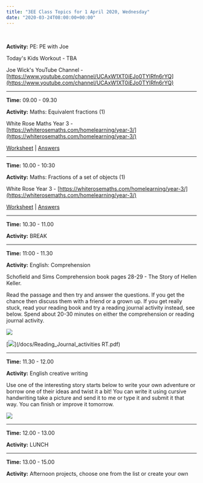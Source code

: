 ```yaml
---
title: "3EE Class Topics for 1 April 2020, Wednesday"
date: "2020-03-24T08:00:00+00:00"
---
```


&nbsp;

**Activity:** PE: PE with Joe

Today's Kids Workout - TBA

Joe Wick's YouTube Channel - [https://www.youtube.com/channel/UCAxW1XT0iEJo0TYlRfn6rYQ](https://www.youtube.com/channel/UCAxW1XT0iEJo0TYlRfn6rYQ)

<hr>

**Time:** 09.00 - 09.30

**Activity:** Maths: Equivalent fractions (1)

White Rose Maths Year 3 - [https://whiterosemaths.com/homelearning/year-3/](https://whiterosemaths.com/homelearning/year-3/)

[Worksheet](/docs/whiterose/y3/Lesson-5-Y3-Summer-Block-1-WO1-Equivalent-fractions-1-2020.pdf) | [Answers](/docs/whiterose/y3/Y3-Summer-Block-1-ANS1-Equivalent-fractions-1-2020.pdf) 

<hr>

**Time:** 10.00 - 10:30

**Activity:** Maths: Fractions of a set of objects (1)

White Rose Year 3 - [https://whiterosemaths.com/homelearning/year-3/](https://whiterosemaths.com/homelearning/year-3/)

[Worksheet](/docs/whiterose/y3/Lesson-2-Y3-Spring-Block-5-WO7-Fractions-of-a-set-of-objects-1-2019.pdf) | [Answers](/docs/whiterose/y3/Y3-Spring-Block-5-ANS7-Fractions-of-a-set-of-objects-1-2019.pdf)

<hr>

**Time:** 10.30 - 11.00

**Activity:** BREAK

<hr>

**Time:** 11:00 - 11.30 

**Activity:** English: Comprehension

Schofield and Sims Comprehension book pages 28-29 - The Story of Hellen Keller.

Read the passage and then try and answer the questions. If you get the chance then discuss them with a friend or a grown up. If you get really stuck, read your reading book and try a reading journal activity instead, see below. Spend about 20-30 minutes on either the comprehension or reading journal activity.

[![](/images/schofieldAndSims.png)](/docs/hellenKeller.pdf)

[![](/images/readingJournal.png)](/docs/Reading_Journal_activities RT.pdf)

<hr>

**Time:** 11.30 - 12.00

**Activity:** English creative writing

Use one of the interesting story starts below to write your own adventure or borrow one of their ideas and twist it a bit! You can write it using cursive handwriting take a picture and send it to me or type it and submit it that way. You can finish or improve it tomorrow.

[![](/images/startStory.png)](/docs/startStory.pdf)

<hr>

**Time:** 12.00 - 13.00

**Activity:** LUNCH

<hr>

**Time:** 13.00 - 15.00

**Activity:** Afternoon projects, choose one from the list or create your own

<br/>
<br/>

